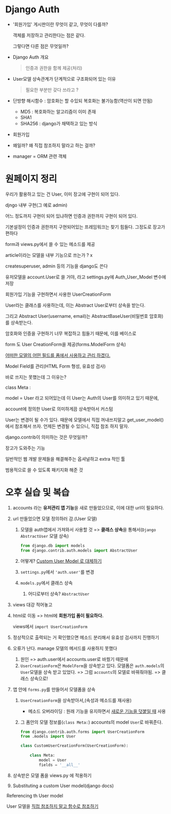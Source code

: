 # Django Auth

- '회원가입' 게시판이란 무엇이 같고, 무엇이 다를까?

  객체를 저장하고 관리한다는 점은 같다.

  그렇다면 다른 점은 무엇일까?

- Django Auth 개요

  > 인증과 권한을 함께 제공(처리)

- User모델 상속관계가 단계적으로 구조화되어 있는 이유

  > 필요한 부분만 갖다 쓰라고 ?

- 단방향 해시함수 : 암호화는 할 수있되 복호화는 불가능함(역산이 되면 안됨)
  - MD5 : 복호화하는 알고리즘이 이미 존재
  - SHA1 
  - SHA256 : django가 채택하고 있는 방식

- 회원가입

- 왜일까? 왜 직접 참조하지 말라고 하는 걸까?
- manager = ORM 관련 객체



# 원페이지 정리

우리가 활용하고 있는 건 User, 이미 장고에 구현이 되어 있다.

djngo 내부 구현(그 예로 admin)

어느 정도까지 구현이 되어 있냐하면 인증과 권한까지 구현이 되어 있다.

기본설정이 인증과 권한까지 구현되어있는 프레임워크는 찾기 힘들다. 그정도로 장고가 편하다 

form과 views.py에서 쓸 수 있는 메소드를 제공

article이라는 모델을 내부 기능으로 쓰는가 ? x

createsuperuser, admin 등의 기능을 django도 쓴다

유저모델을  account.User로 쓸 거야, 라고 settings.py에 Auth_User_Model 변수에 저장



회원가입 기능을 구현하면서 사용한 UserCreationForm

User라는 클래스를 사용하는데, 이는 Abstract User로부터 상속을 받는다.

그리고 Abstract User(username, email)는 AbstractBaseUser(비밀번호 암호화)를 상속받는다.

암호화와 인증을 구현하기 너무 복잡하고 힘들기 때문에, 이를 베이스로

form 도 User CreationForm을 제공(forms.ModelForm 상속)

<u>어떠한 모델의 어떤 필드를 폼에서 사용하고 관리 하겠다.</u>

Model Field를 관리(HTML Form 형성, 유효성 검사)

바로 쓰지는 못했는데 그 이유는?

class Meta : 

model = User 라고 되어있는데 이 User는 Auth의 User를 의미하고 있기 때문에,

account에 정의한 User로 의미하게끔 상속받아서 커스텀

User는 변경이 될 수가 있다. 때문에 모델에서 직접 꺼내쓰지말고 get_user_model()에서 참조해서 쓰자. 언제든 변경될 수 있으니, 직접 참조 하지 말자.



django.contrib이 의미하는 것은 무엇일까?

장고가 도와주는 기능

일반적인 웹 개발 문제들을 해결해주는 옵셔널하고 extra 적인 툴

범용적으로 쓸 수 있도록 패키지화 해준 것



# 오후 실습 및 복습

1. accounts 라는 **유저관리 앱 기능**을 새로 만들었으므로, 이에 대한 url이 필요하다.

2. url 만들었으면 모델 정의하러 감.(User 모델)

   1. 모델을 auth앱에서 가져와서 사용할 것 => **클래스 상속**을 통해서(`Django AbstractUser` 모델 상속)

      ```python
      from django.db import models
      from django.contrib.auth.models import AbstractUser
      ```

      

   2. 어떻게? <u>Custom User Model 로 대체하기</u>

   3. `settings.py`에서 `'auth.user'`를 변경

   4. `models.py`에서 클래스 상속

      1. 어디로부터 상속? `AbstractUser`

3. views 대강 적어놓고

4. html로 이동 => html에 **회원가입 폼이 필요하다.**

   views에서 `import UserCreationForm`

5. 정상적으로 출력되는 거 확인했으면 메소드 분리해서 유효성 검사까지 진행하기

6. 오류가 난다. manage 모델의 메서드를 사용하지 못했다

   1. 원인 => auth.user에서 accounts.user로 바꿨기 때문에
   2. `UserCreationForm`은 `ModelForm`을 상속받고 있다. 모델폼은 `auth.models`의 `User`모델을 상속 받고 있었다. => 그럼 `accounts`의 모델로 바꿔줘야됨. => 클래스 상속으로!

7. 앱 안에 `forms.py`를 만들어서 모델폼을 상속

   1. `UserCreationForm`을 상속받아서,(속성과 메소드를 재사용)

      - 메소드 오버라이딩 : 원래 기능을 유지하면서 <u>새로운 기능을 덧붙일 때</u> 사용

   2. 그 폼안의 모델 정보를(`class Meta:`) accounts의 model `User`로 바꿔준다.

      ````python
      from django.contrib.auth.forms import UserCreationForm
      from .models import User
      ````

      ```python
      class CustomUserCreationForm(UserCreationForm):
          
          class Meta:
              model = User
              fields = '__all__' 
      ```

8. 상속받은 모델 폼을 views.py 에 적용하기

9. Substituting a custom User model(django docs)

​	Referencing th User model

​	User 모델을 <u>직접 참조하지 말고 함수로 참조하기</u>